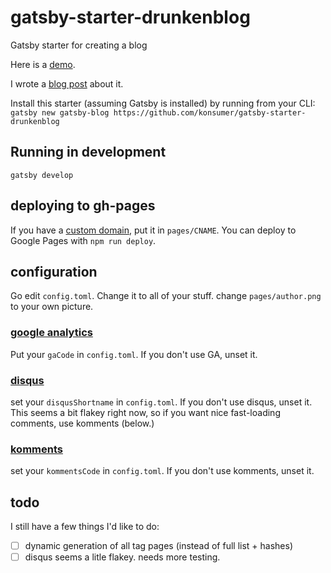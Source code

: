 # gatsby-starter-drunkenblog
Gatsby starter for creating a blog

Here is a [demo](http://konsumer.js.org/gatsby-starter-drunkenblog/).

I wrote a [blog post](http://blog.jetboystudio.com/articles/gatsby) about it.

Install this starter (assuming Gatsby is installed) by running from your CLI:
`gatsby new gatsby-blog https://github.com/konsumer/gatsby-starter-drunkenblog`

## Running in development
`gatsby develop`

## deploying to gh-pages

If you have a [custom domain](https://help.github.com/articles/using-a-custom-domain-with-github-pages/), put it in `pages/CNAME`. You can deploy to Google Pages with `npm run deploy`.


## configuration

Go edit `config.toml`. Change it to all of your stuff. change `pages/author.png` to your own picture.

### [google analytics](https://analytics.google.com/)
Put your `gaCode` in `config.toml`. If you don't use GA, unset it.

### [disqus](https://disqus.com/)

set your `disqusShortname` in `config.toml`. If you don't use disqus, unset it. This seems a bit flakey right now, so if you want nice fast-loading comments, use komments (below.)

### [komments](https://komments.net)

set your `kommentsCode` in `config.toml`. If you don't use komments, unset it.

## todo

I still have a few things I'd like to do:

* [ ] dynamic generation of all tag pages (instead of full list + hashes)
* [ ] disqus seems a litle flakey. needs more testing.